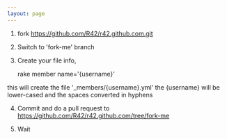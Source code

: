 ```yaml
---
layout: page
---
```


1. fork https://github.com/R42/r42.github.com.git

2. Switch to 'fork-me' branch

3. Create your file info,

	rake member name='{username}'

  this will create the file '_members/{username}.yml'
  the {username} will be lower-cased and the spaces converted in hyphens

4. Commit and do a pull request to https://github.com/R42/r42.github.com/tree/fork-me

5. Wait
